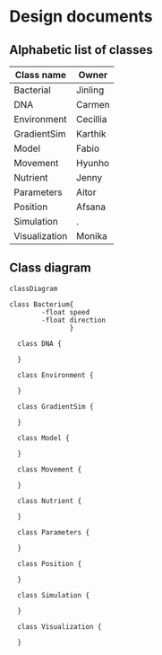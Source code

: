# Design documents

## Alphabetic list of classes

Class name                       |Owner
---------------------------------|---------------------
Bacterial                        |Jinling
DNA                              |Carmen
Environment                      |Cecillia
GradientSim                      |Karthik
Model                            |Fabio
Movement                         |Hyunho
Nutrient                         |Jenny
Parameters                       |Aitor
Position                         |Afsana 
Simulation                       |.
Visualization                    |Monika

## Class diagram

```mermaid
classDiagram

class Bacterium{
        -float speed
        -float direction
               }

  class DNA {
    
  }

  class Environment {
    
  }

  class GradientSim {
    
  }

  class Model {
    
  }

  class Movement {
    
  }

  class Nutrient {
    
  }

  class Parameters {
    
  }

  class Position {
    
  }

  class Simulation {
    
  }

  class Visualization {
    
  }
```
